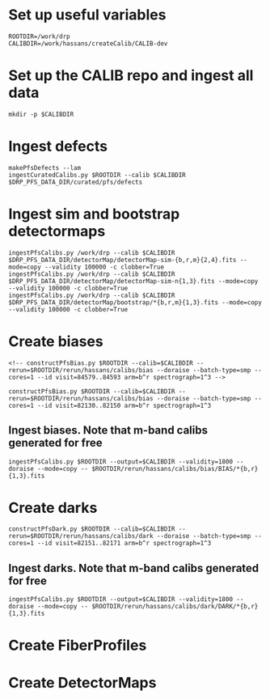 # Set up useful variables
    ROOTDIR=/work/drp
    CALIBDIR=/work/hassans/createCalib/CALIB-dev

# Set up the CALIB repo and ingest all data
    mkdir -p $CALIBDIR

# Ingest defects
    makePfsDefects --lam
    ingestCuratedCalibs.py $ROOTDIR --calib $CALIBDIR $DRP_PFS_DATA_DIR/curated/pfs/defects

# Ingest sim and bootstrap detectormaps
    ingestPfsCalibs.py /work/drp --calib $CALIBDIR $DRP_PFS_DATA_DIR/detectorMap/detectorMap-sim-{b,r,m}{2,4}.fits --mode=copy --validity 100000 -c clobber=True
    ingestPfsCalibs.py /work/drp --calib $CALIBDIR $DRP_PFS_DATA_DIR/detectorMap/detectorMap-sim-n{1,3}.fits --mode=copy --validity 100000 -c clobber=True
    ingestPfsCalibs.py /work/drp --calib $CALIBDIR $DRP_PFS_DATA_DIR/detectorMap/bootstrap/*{b,r,m}{1,3}.fits --mode=copy --validity 100000 -c clobber=True

# Create biases
    <!-- constructPfsBias.py $ROOTDIR --calib=$CALIBDIR --rerun=$ROOTDIR/rerun/hassans/calibs/bias --doraise --batch-type=smp --cores=1 --id visit=84579..84593 arm=b^r spectrograph=1^3 -->

    constructPfsBias.py $ROOTDIR --calib=$CALIBDIR --rerun=$ROOTDIR/rerun/hassans/calibs/bias --doraise --batch-type=smp --cores=1 --id visit=82130..82150 arm=b^r spectrograph=1^3

## Ingest biases. Note that m-band calibs generated for free
    ingestPfsCalibs.py $ROOTDIR --output=$CALIBDIR --validity=1800 --doraise --mode=copy -- $ROOTDIR/rerun/hassans/calibs/bias/BIAS/*{b,r}{1,3}.fits

# Create darks
    constructPfsDark.py $ROOTDIR --calib=$CALIBDIR --rerun=$ROOTDIR/rerun/hassans/calibs/dark --doraise --batch-type=smp --cores=1 --id visit=82151..82171 arm=b^r spectrograph=1^3

## Ingest darks. Note that m-band calibs generated for free
    ingestPfsCalibs.py $ROOTDIR --output=$CALIBDIR --validity=1800 --doraise --mode=copy -- $ROOTDIR/rerun/hassans/calibs/dark/DARK/*{b,r}{1,3}.fits

# Create FiberProfiles


# Create DetectorMaps
